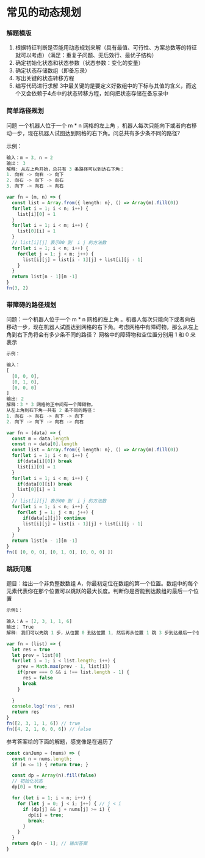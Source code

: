 # 常见的动态规划

### 解题模版
1. 根据特征判断是否能用动态规划来解（具有最值、可行性、方案总数等的特征就可以考虑）（满足：重复子问题、无后效行、最优子结构）
2. 确定初始化状态和状态参数（状态参数：变化的变量）
3. 确定状态存储数组（即备忘录）
4. 写出关键的状态转移方程
5. 编写代码进行求解
3中最关键的是要定义好数组中的下标与其值的含义，而这个又会依赖于4点中的状态转移方程，如何把状态存储在备忘录中

### 简单路径规划

问题
一个机器人位于一个 m * n 网格的左上角 ，机器人每次只能向下或者向右移动一步，现在机器人试图达到网格的右下角。问总共有多少条不同的路径?

示例：
```rust
输入：m = 3, n = 2
输出： 3 
解释: 从左上角开始，总共有 3 条路径可以到达右下角：
1. 向右 -> 向右 -> 向下
2. 向右 -> 向下 -> 向右
3. 向下 -> 向右 -> 向右
```

```typescript
var fn = (m, n) => {
  const list = Array.from({ length: n}, () => Array(m).fill(0))
  for(let i = 1; i < n; i++) {
    list[i][0] = 1
  }
  for(let i = 1; i < m; i++) {
    list[0][i] = 1
  }
  // list[i][j] 表示00 到  i j 的方法数
  for(let i = 1; i < n; i++) {
    for(let j = 1; j < m; j++) {
      list[i][j] = list[i - 1][j] + list[i][j - 1]
    }
  }
  return list[n - 1][m -1]
}
fn(3, 2)
```

### 带障碍的路径规划
问题：一个机器人位于一个 m * n 网格的左上角 。机器人每次只能向下或者向右移动一步，现在机器人试图达到网格的右下角。考虑网格中有障碍物，那么从左上角到右下角将会有多少条不同的路径？
网格中的障碍物和空位置分别用 1 和 0 来表示

```rust
示例：

输入：
[ 
  [0, 0, 0], 
  [0, 1, 0], 
  [0, 0, 0] 
]
输出: 2
解释：3 * 3 网格的正中间有一个障碍物。
从左上角到右下角一共有 2 条不同的路径：
1. 向右 -> 向右 -> 向下 -> 向下
2. 向下 -> 向下 -> 向右 -> 向右
```
```typescript
var fn = (data) => {
  const m = data.length
  const n = data[0].length
  const list = Array.from({ length: n}, () => Array(m).fill(0))
  for(let i = 1; i < n; i++) {
    if(data[i][0]) break
    list[i][0] = 1
  }
  for(let i = 1; i < m; i++) {
    if(data[0][i]) break
    list[0][i] = 1
  }
  // list[i][j] 表示00 到  i j 的方法数
  for(let i = 1; i < n; i++) {
    for(let j = 1; j < m; j++) {
      if(data[i][j]) continue
      list[i][j] = list[i - 1][j] + list[i][j - 1]
    }
  }
  return list[n - 1][m -1]
}
fn([ [0, 0, 0], [0, 1, 0], [0, 0, 0] ])
```

### 跳跃问题
题目：给出一个非负整数数组 A，你最初定位在数组的第一个位置。数组中的每个元素代表你在那个位置可以跳跃的最大长度。判断你是否能到达数组的最后一个位置
```rust
示例1：

输入：A = [2, 3, 1, 1, 6]
输出： True
解释: 我们可以先跳 1 步，从位置 0 到达位置 1, 然后再从位置 1 跳 3 步到达最后一个位置。
```
```typescript
var fn = (list) => {
  let res = true
  let prev = list[0]
  for(let i = 1; i < list.length; i++) { 
    prev = Math.max(prev - 1, list[i])
    if(prev === 0 && i !== list.length - 1) {
      res = false
      break
    }
    
  }
  console.log('res', res)
  return res
}
fn([2, 3, 1, 1, 6]) // true
fn([4, 2, 1, 0, 0, 6]) // false

```
参考答案给的下面的解题，感觉像是在遍历了
```typescript
const canJump = (nums) => {
  const n = nums.length;
  if (n <= 1) { return true; }

  const dp = Array(n).fill(false)
  // 初始化状态
  dp[0] = true;

  for (let i = 1; i < n; i++) {
    for (let j = 0; j < i; j++) { // j < i
      if (dp[j] && j + nums[j] >= i) {
        dp[i] = true;
        break;
      }
    }
  }
  return dp[n - 1]; // 输出答案
}
```